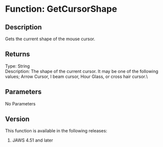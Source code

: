 # Function: GetCursorShape

## Description

Gets the current shape of the mouse cursor.

## Returns

Type: String\
Description: The shape of the current cursor. It may be one of the
following values; Arrow Cursor, I beam cursor, Hour Glass, or cross hair
cursor.\

## Parameters

No Parameters

## Version

This function is available in the following releases:

1.  JAWS 4.51 and later
